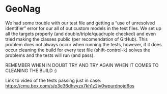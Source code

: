 # GeoNag

We had some trouble with our test file and getting a  “use of unresolved identifier” error for our all of out custom models in the test files. We set up all the targets properly (and double/triple/quadruple checked) and even tried making the classes public (per recomendation of GitHub). This problem does not always occur when running the tests, however, if it does occur cleaning the build for every test file (shift-control-k) solves the problems and the tests will run (and pass).

REMEMBER WHEN IN DOUBT TRY AND TRY AGAIN WHEN IT COMES TO CLEANING THE BUILD :)

Link to video of the tests passing just in case: https://cmu.box.com/s/p3e36dhvyzx7kh1z2jv0wpurdnojd6os
